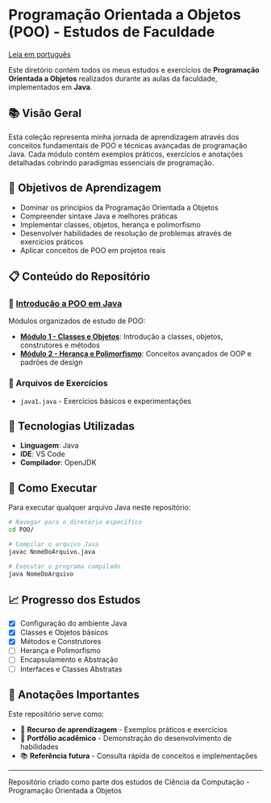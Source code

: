 # Programação Orientada a Objetos (POO) - Estudos de Faculdade

[Leia em português](./README-PTBR.md)

Este diretório contém todos os meus estudos e exercícios de **Programação Orientada a Objetos** realizados durante as aulas da faculdade, implementados em **Java**.

## 📚 Visão Geral

Esta coleção representa minha jornada de aprendizagem através dos conceitos fundamentais de POO e técnicas avançadas de programação Java. Cada módulo contém exemplos práticos, exercícios e anotações detalhadas cobrindo paradigmas essenciais de programação.

## 🎯 Objetivos de Aprendizagem

- Dominar os princípios da Programação Orientada a Objetos
- Compreender sintaxe Java e melhores práticas
- Implementar classes, objetos, herança e polimorfismo
- Desenvolver habilidades de resolução de problemas através de exercícios práticos
- Aplicar conceitos de POO em projetos reais

## 📋 Conteúdo do Repositório

### 📁 [Introdução a POO em Java](./Introduction-of-OOP-in-java/)

Módulos organizados de estudo de POO:

- **[Módulo 1 - Classes e Objetos](./Introduction-of-OOP-in-java/m1-class_and_objects/)**: Introdução a classes, objetos, construtores e métodos
- **[Módulo 2 - Herança e Polimorfismo](./Introduction-of-OOP-in-java/m2-inheritance_and_polymorphism/)**: Conceitos avançados de OOP e padrões de design

### 📄 Arquivos de Exercícios

- `java1.java` - Exercícios básicos e experimentações

## 🔧 Tecnologias Utilizadas

- **Linguagem**: Java
- **IDE**: VS Code
- **Compilador**: OpenJDK

## 🚀 Como Executar

Para executar qualquer arquivo Java neste repositório:

```bash
# Navegar para o diretório específico
cd POO/

# Compilar o arquivo Java
javac NomeDoArquivo.java

# Executar o programa compilado
java NomeDoArquivo
```

## 📈 Progresso dos Estudos

- [x] Configuração do ambiente Java
- [x] Classes e Objetos básicos
- [x] Métodos e Construtores
- [ ] Herança e Polimorfismo
- [ ] Encapsulamento e Abstração
- [ ] Interfaces e Classes Abstratas

## 📝 Anotações Importantes

Este repositório serve como:

- 📖 **Recurso de aprendizagem** - Exemplos práticos e exercícios
- 🎯 **Portfólio acadêmico** - Demonstração do desenvolvimento de habilidades
- 📚 **Referência futura** - Consulta rápida de conceitos e implementações

---

Repositório criado como parte dos estudos de Ciência da Computação - Programação Orientada a Objetos

